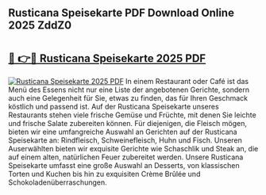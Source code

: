 ## Rusticana Speisekarte PDF Download Online 2025 ZddZ0

# <h2><a href="http://gce23a.nevu.top/?p=Rusticana+Speisekarte">🔗 👉🔴 Rusticana Speisekarte 2025 PDF</a></h2>

[![Rusticana Speisekarte 2025 PDF](https://i.imgur.com/dBaPXMq.png)](http://gce23a.nevu.top/?p=Rusticana+Speisekarte)
In einem Restaurant oder Café ist das Menü des Essens nicht nur eine Liste der angebotenen Gerichte, sondern auch eine Gelegenheit für Sie, etwas zu finden, das für Ihren Geschmack köstlich und passend ist. Auf der Rusticana Speisekarte unseres Restaurants stehen viele frische Gemüse und Früchte, mit denen Sie leichte und frische Salate zubereiten können. Für diejenigen, die Fleisch mögen, bieten wir eine umfangreiche Auswahl an Gerichten auf der Rusticana Speisekarte an: Rindfleisch, Schweinefleisch, Huhn und Fisch. Unseren Auserwählten bieten wir exquisite Gerichte wie Schaschlik und Steak an, die auf einem alten, natürlichen Feuer zubereitet werden. Unsere Rusticana Speisekarte umfasst eine große Auswahl an Desserts, von klassischen Torten und Kuchen bis hin zu exquisiten Crème Brûlée und Schokoladenüberraschungen.
